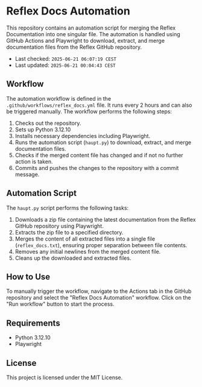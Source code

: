 # Reflex Docs Automation

This repository contains an automation script for merging the Reflex Documentation into one singular file. The automation is handled using GitHub Actions and Playwright to download, extract, and merge documentation files from the Reflex GitHub repository.

- Last checked: `2025-06-21 06:07:19 CEST`
- Last updated: `2025-06-21 00:04:43 CEST`

## Workflow

The automation workflow is defined in the `.github/workflows/reflex_docs.yml` file. It runs every 2 hours and can also be triggered manually. The workflow performs the following steps:
1. Checks out the repository.
2. Sets up Python 3.12.10
3. Installs necessary dependencies including Playwright.
4. Runs the automation script (`haupt.py`) to download, extract, and merge documentation files.
5. Checks if the merged content file has changed and if not no further action is taken.
6. Commits and pushes the changes to the repository with a commit message.

## Automation Script

The `haupt.py` script performs the following tasks:
1. Downloads a zip file containing the latest documentation from the Reflex GitHub repository using Playwright.
2. Extracts the zip file to a specified directory.
3. Merges the content of all extracted files into a single file (`reflex_docs.txt`), ensuring proper separation between file contents.
4. Removes any initial newlines from the merged content file.
5. Cleans up the downloaded and extracted files.

## How to Use

To manually trigger the workflow, navigate to the Actions tab in the GitHub repository and select the "Reflex Docs Automation" workflow. Click on the "Run workflow" button to start the process.

## Requirements

- Python 3.12.10
- Playwright

## License

This project is licensed under the MIT License.
